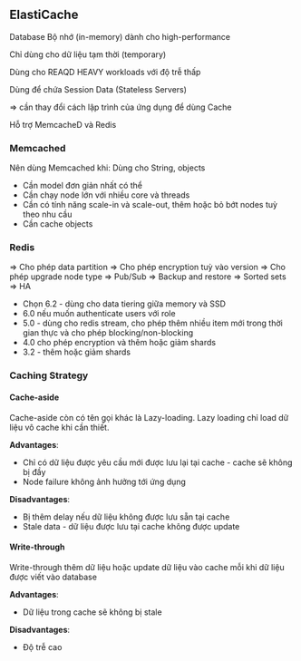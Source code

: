 ## ElastiCache

Database Bộ nhớ (in-memory) dành cho high-performance

Chỉ dùng cho dữ liệu tạm thời (temporary)

Dùng cho REAQD HEAVY workloads với độ trễ thấp

Dùng để chứa Session Data (Stateless Servers)

=> cần thay đổi cách lập trình của ứng dụng để dùng Cache

Hỗ trợ MemcacheD và Redis

### Memcached
Nên dùng Memcached khi:
Dùng cho String, objects
- Cần model đơn giản nhất có thể 
- Cần chạy node lớn với nhiều core và threads
- Cần có tính năng scale-in và scale-out, thêm hoặc bỏ bớt nodes tuỳ theo nhu cầu
- Cần cache objects

### Redis 
=> Cho phép data partition
=> Cho phép encryption tuỳ vào version
=> Cho phép upgrade node type
=> Pub/Sub
=> Backup and restore
=> Sorted sets
=> HA
- Chọn 6.2 - dùng cho data tiering giữa memory và SSD
- 6.0 nếu muốn authenticate users với role
- 5.0 - dùng cho redis stream, cho phép thêm nhiều item mới trong thời gian thực và cho phép blocking/non-blocking
- 4.0 cho phép encryption và thêm hoặc giảm shards 
- 3.2 - thêm hoặc giảm shards 

### Caching Strategy
#### Cache-aside 

Cache-aside còn có tên gọi khác là Lazy-loading. Lazy loading chỉ load dữ liệu vô cache khi cần thiết. 

**Advantages**:
- Chỉ có dữ liệu được yêu cầu mới được lưu lại tại cache - cache sẽ không bị đầy
- Node failure không ảnh hưởng tới ứng dụng

**Disadvantages**:
- Bị thêm delay nếu dữ liệu không được lưu sẵn tại cache
- Stale data - dữ liệu được lưu tại cache không được update 

#### Write-through
Write-through thêm dữ liệu hoặc update dữ liệu vào cache mỗi khi dữ liệu được viết vào database

**Advantages**:
- Dữ liệu trong cache sẽ không bị stale

**Disadvantages**:
- Độ trễ cao
